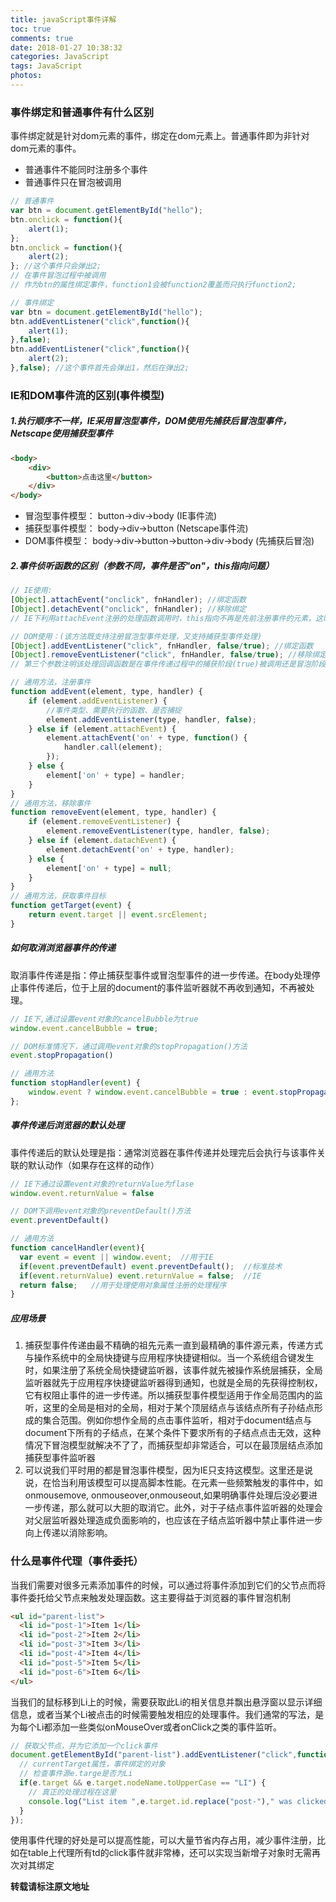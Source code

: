 ```yaml
---
title: javaScript事件详解
toc: true
comments: true
date: 2018-01-27 10:38:32
categories: JavaScript
tags: JavaScript
photos:
---
```


<!--more-->
### 事件绑定和普通事件有什么区别
事件绑定就是针对dom元素的事件，绑定在dom元素上。普通事件即为非针对dom元素的事件。

* 普通事件不能同时注册多个事件
* 普通事件只在冒泡被调用

```js
// 普通事件
var btn = document.getElementById("hello");
btn.onclick = function(){
    alert(1);
};
btn.onclick = function(){
    alert(2);
}; //这个事件只会弹出2;
// 在事件冒泡过程中被调用
// 作为btn的属性绑定事件，function1会被function2覆盖而只执行function2;

// 事件绑定
var btn = document.getElementById("hello");
btn.addEventListener("click",function(){
    alert(1);
},false);
btn.addEventListener("click",function(){
    alert(2);
},false); //这个事件首先会弹出1，然后在弹出2;
```

### IE和DOM事件流的区别(事件模型)

##### 1.执行顺序不一样，IE采用冒泡型事件，DOM使用先捕获后冒泡型事件，Netscape使用捕获型事件
```html
<body>
    <div>
        <button>点击这里</button>
    </div>
</body>
```
* 冒泡型事件模型： button->div->body (IE事件流)
* 捕获型事件模型： body->div->button (Netscape事件流)
* DOM事件模型： body->div->button->button->div->body (先捕获后冒泡)

##### 2.事件侦听函数的区别（参数不同，事件是否"on"，this指向问题）

```js
// IE使用:
[Object].attachEvent("onclick", fnHandler); //绑定函数
[Object].detachEvent("onclick", fnHandler); //移除绑定
// IE下利用attachEvent注册的处理函数调用时，this指向不再是先前注册事件的元素，这时的this为window对象了

// DOM使用：(该方法既支持注册冒泡型事件处理，又支持捕获型事件处理)
[Object].addEventListener("click", fnHandler, false/true); //绑定函数
[Object].removeEventListener("click", fnHandler, false/true); //移除绑定
// 第三个参数注明该处理回调函数是在事件传递过程中的捕获阶段(true)被调用还是冒泡阶段(flase)被调用

// 通用方法，注册事件
function addEvent(element, type, handler) {
    if (element.addEventListener) {
        //事件类型、需要执行的函数、是否捕捉
        element.addEventListener(type, handler, false);
    } else if (element.attachEvent) {
        element.attachEvent('on' + type, function() {
            handler.call(element);
        });
    } else {
        element['on' + type] = handler;
    }
}
// 通用方法，移除事件
function removeEvent(element, type, handler) {
    if (element.removeEventListener) {
        element.removeEventListener(type, handler, false);
    } else if (element.datachEvent) {
        element.detachEvent('on' + type, handler);
    } else {
        element['on' + type] = null;
    }
}
// 通用方法，获取事件目标
function getTarget(event) {
    return event.target || event.srcElement;
}
```

##### 如何取消浏览器事件的传递

取消事件传递是指：停止捕获型事件或冒泡型事件的进一步传递。在body处理停止事件传递后，位于上层的document的事件监听器就不再收到通知，不再被处理。

```js
// IE下,通过设置event对象的cancelBubble为true
window.event.cancelBubble = true;

// DOM标准情况下，通过调用event对象的stopPropagation()方法
event.stopPropagation()

// 通用方法
function stopHandler(event) {
    window.event ? window.event.cancelBubble = true : event.stopPropagation();
};
```

##### 事件传递后浏览器的默认处理

事件传递后的默认处理是指：通常浏览器在事件传递并处理完后会执行与该事件关联的默认动作（如果存在这样的动作）

```js
// IE下通过设置event对象的returnValue为flase
window.event.returnValue = false

// DOM下调用event对象的preventDefault()方法
event.preventDefault()

// 通用方法
function cancelHandler(event){
  var event = event || window.event;  //用于IE
  if(event.preventDefault) event.preventDefault();  //标准技术
  if(event.returnValue) event.returnValue = false;  //IE
  return false;   //用于处理使用对象属性注册的处理程序
}

```

##### 应用场景

1. 捕获型事件传递由最不精确的祖先元素一直到最精确的事件源元素，传递方式与操作系统中的全局快捷键与应用程序快捷键相似。当一个系统组合键发生时，如果注册了系统全局快捷键监听器，该事件就先被操作系统层捕获，全局监听器就先于应用程序快捷键监听器得到通知，也就是全局的先获得控制权，它有权阻止事件的进一步传递。所以捕获型事件模型适用于作全局范围内的监听，这里的全局是相对的全局，相对于某个顶层结点与该结点所有子孙结点形成的集合范围。例如你想作全局的点击事件监听，相对于document结点与document下所有的子结点，在某个条件下要求所有的子结点点击无效，这种情况下冒泡模型就解决不了了，而捕获型却非常适合，可以在最顶层结点添加捕获型事件监听器
2. 可以说我们平时用的都是冒泡事件模型，因为IE只支持这模型。这里还是说说，在恰当利用该模型可以提高脚本性能。在元素一些频繁触发的事件中，如onmousemove, onmouseover,onmouseout,如果明确事件处理后没必要进一步传递，那么就可以大胆的取消它。此外，对于子结点事件监听器的处理会对父层监听器处理造成负面影响的，也应该在子结点监听器中禁止事件进一步向上传递以消除影响。

### 什么是事件代理（事件委托）

当我们需要对很多元素添加事件的时候，可以通过将事件添加到它们的父节点而将事件委托给父节点来触发处理函数。这主要得益于浏览器的事件冒泡机制
```html
<ul id="parent-list">
  <li id="post-1">Item 1</li>
  <li id="post-2">Item 2</li>
  <li id="post-3">Item 3</li>
  <li id="post-4">Item 4</li>
  <li id="post-5">Item 5</li>
  <li id="post-6">Item 6</li>
</ul>
```

当我们的鼠标移到Li上的时候，需要获取此Li的相关信息并飘出悬浮窗以显示详细信息，或者当某个Li被点击的时候需要触发相应的处理事件。我们通常的写法，是为每个Li都添加一些类似onMouseOver或者onClick之类的事件监听。

```js
// 获取父节点，并为它添加一个click事件
document.getElementById("parent-list").addEventListener("click",function(e) {
  // currentTarget属性，事件绑定的对象
  // 检查事件源e.targe是否为Li
  if(e.target && e.target.nodeName.toUpperCase == "LI") {
    // 真正的处理过程在这里
    console.log("List item ",e.target.id.replace("post-")," was clicked!");
  }
});
```

使用事件代理的好处是可以提高性能，可以大量节省内存占用，减少事件注册，比如在table上代理所有td的click事件就非常棒，还可以实现当新增子对象时无需再次对其绑定



**转载请标注原文地址**
